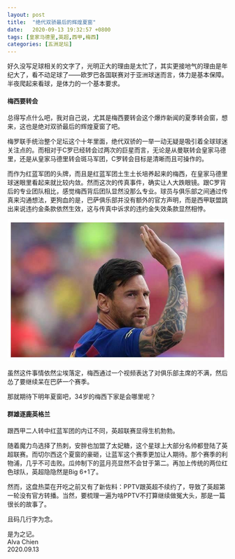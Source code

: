 ```yaml
---
layout: post
title:  "绝代双骄最后的辉煌夏窗"
date:   2020-09-13 19:32:57 +0800
tags: [皇家马德里,英超,西甲,梅西]
categories: [五洲足坛]
---
```


好久没写足球相关的文字了，光明正大的理由是太忙了，其实更接地气的理由是年纪大了，看不动足球了——欧罗巴各国联赛对于亚洲球迷而言，体力是基本保障。半夜爬起来看球，是体力的一个基本要求。


#### 梅西要转会

总得写点什么吧，我对自己说，尤其是梅西要转会这个爆炸新闻的夏季转会窗，想来，这也是绝对双骄最后的辉煌夏窗了吧。


梅罗联手统治整个足坛这个十年里面，绝代双骄的一举一动无疑是吸引着全球球迷关注点的。而相对于C罗已经转会过两次的巨星而言，无论是从曼联转会皇家马德里，还是从皇家马德里转会斑马军团，C罗转会目标是清晰而且可操作的。


而作为红蓝军团的头牌，而且是红蓝军团土生土长培养起来的梅西，在皇家马德里球迷眼里看起来就比较内敛。然而这次的传真事件，确实让人大跌眼镜。跟C罗背后的专业团队相比，感觉梅西背后团队显然没那么专业。球员与俱乐部之间通过传真来沟通想法，更狗血的是，巴萨俱乐部并没有额外的官方声明，而是西甲联盟跳出来说违约金条款依然生效，这与传真中诉求的违约金失效条款显然相悖。


![Messi](/assets/uploads/2020/09/Messi.jpg)


虽然这件事情依然尘埃落定，梅西通过一个视频表达了对俱乐部主席的不满，然后怂了要继续呆在巴萨一个赛季。


那就期待下明年夏窗吧，34岁的梅西下家是会哪里呢？


#### 群雄逐鹿英格兰


跟西甲二人转中红蓝军团的内讧不同，英超联赛显得生机勃勃。


随着魔力鸟选择了热刺，安胖也加盟了太妃糖，这个星球上大部分名帅都登陆了英超联赛。而切尔西这个夏窗的豪砸，让蓝军这个赛季更加让人期待。那个赛季的利物浦，几乎不可击败。瓜帅制下的蓝月亮显然不会甘于第二。再加上传统的两位红色球队，英超隐隐然是Big 6+1了。


然而，这盘热菜在开吃之前又有了新佐料：PPTV跟英超不续约了，导致了英超第一轮没有官方转播。当然，要梳理一遍为啥PPTV不打算继续做冤大头，那是一篇很长的故事了。


且码几行字为念。


是为之记。   
Alva Chien    
2020.09.13  
